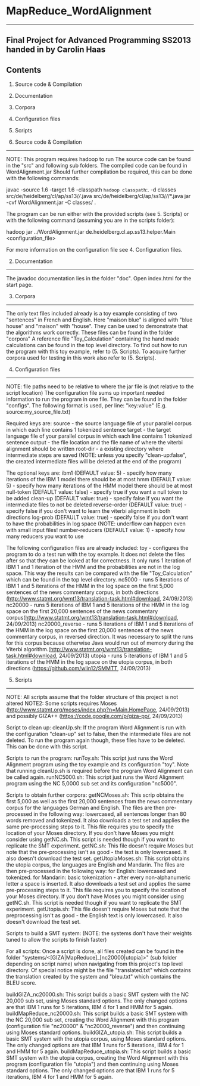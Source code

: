 MapReduce_WordAlignment
=======================

-------------------------------------------------
Final Project for Advanced Programming SS2013
handed in by Carolin Haas
-------------------------------------------------

Contents
-------------------------------------------------
1. Source code & Compilation
2. Documentation
3. Corpora
4. Configuration files
5. Scripts

1. Source code & Compilation
-------------------------------------------------
NOTE: This program requires hadoop to run
The source code can be found in the "src" and following sub folders.
The compiled code can be found in WordAlignment.jar
Should further compilation be required, this can be done with the following commands:

javac -source 1.6 -target 1.6 -classpath `hadoop classpath`:. -d classes src/de/heidelberg/cl/ap/ss13/*/*.java src/de/heidelberg/cl/ap/ss13/*/*/*.java
jar -cvf WordAlignment.jar -C classes/ .

The program can be run either with the provided scripts (see 5. Scripts) or with the following command (assuming you are in the scripts folder):

hadoop jar ../WordAlignment.jar de.heidelberg.cl.ap.ss13.helper.Main <configuration_file>

For more information on the configuration file see 4. Configuration files.



2. Documentation
-------------------------------------------------
The javadoc documentation lies in the folder "doc".
Open index.html for the start page.


3. Corpora
-------------------------------------------------
The only text files included already is a toy example consisting of two "sentences" in French and English.
Here "maison blue" is aligned with "blue house" and "maison" with "house".
They can be used to demonstrate that the algorithms work correctly.
These files can be found in the folder "corpora"
A reference file "Toy_Calculation" containing the hand made calculations can be found in the top level directory.
To find out how to run the program with this toy example, refer to (5. Scripts).
To acquire further corpora used for testing in this work also refer to (5. Scripts).


4. Configuration files
-------------------------------------------------
NOTE: file paths need to be relative to where the jar file is (not relative to the script location)
The configuration file sums up important needed information to run the program in one file.
They can be found in the folder "configs".
The following format is used, per line: "key:value" (E.g. source:my_source_file.txt)

Required keys are:
source - the source language file of your parallel corpus in which each line contains 1 tokenized sentence
target - the target language file of your parallel corpus in which each line contains 1 tokenized sentence
output - the file location and the file name of where the viterbi alignment should be written
root-dir - a existing directory where intermediate steps are saved (NOTE: unless you specify \"clean-up:false\", 
			the created intermediate files will be deleted at the end of the program)

The optional keys are:
ibm1 (DEFAULT value: 5) - specify how many iterations of the IBM 1 model there should be at most
hmm (DEFAULT value: 5) - specify how many iterations of the HMM model there should be at most
null-token (DEFAULT value: false) - specify true if you want a null token to be added
clean-up (DEFAULT value: true) - specify false if you want the intermediate files to not be deleted
reverse-order (DEFAULT value: true) - specify false if you don't want to learn the viterbi alignment in both directions
log-prob (DEFAULT value: true) - specify false if you don't want to have the probabilities in log space (NOTE: underflow can happen even with small input files!
number-reducers (DEFAULT value: 1) - specify how many reducers you want to use

The following configuration files are already included:
toy - configures the program to do a test run with the toy example. It does not delete the files after so that they can be looked at for correctness.
		It only runs 1 iteration of IBM 1 and 1 iteration of the HMM and the probabilities are not in the log space.
		This way the results can be compared with the file "Toy_Calculation" which can be found in the top level directory.
nc5000 - runs 5 iterations of IBM 1 and 5 iterations of the HMM in the log space on the first 5,000 sentences of the news commentary corpus, in both directions (http://www.statmt.org/wmt13/translation-task.html#download, 24/09/2013)
nc20000 - runs 5 iterations of IBM 1 and 5 iterations of the HMM in the log space on the first 20,000 sentences of the news commentary corpus(http://www.statmt.org/wmt13/translation-task.html#download, 24/09/2013)
nc20000_reverse - runs 5 iterations of IBM 1 and 5 iterations of the HMM in the log space on the first 20,000 sentences of the news commentary corpus, in reversed direction. It was necessary to split the runs for this corpus because otherwise Java would run out of memory during the Viterbi algorithm.(http://www.statmt.org/wmt13/translation-task.html#download, 24/09/2013)
utopia - runs 5 iterations of IBM 1 and 5 iterations of the HMM in the log space on the utopia corpus, in both directions (https://github.com/wlin12/SMMTT, 24/09/2013)


5. Scripts
-------------------------------------------------
NOTE: All scripts assume that the folder structure of this project is not altered
NOTE2: Some scripts requires Moses (http://www.statmt.org/moses/index.php?n=Main.HomePage, 24/09/2013) and possibly GIZA++ (https://code.google.com/p/giza-pp/, 24/09/2013)

Script to clean up:
cleanUp.sh: If the program Word Alignment is run with the configuration "clean-up" set to false, then the intermediate files are not deleted.
			To run the program again though, these files have to be deleted. This can be done with this script.

			
Scripts to run the program:
runToy.sh: This script just runs the Word Alignment program using the toy example and its configuration "toy". Note that running cleanUp.sh is required before the program Word Alignment can be called again.
runNC5000.sh: This script just runs the Word Alignment program using the NC 5,0000 sub set and its configuration "nc5000".


Scripts to obtain further corpora:
getNCMoses.sh: This scrip obtains the first 5,000 as well as the first 20,000 sentences from the news commentary corpus for the languages German and English.
			   The files are then pre-processed in the following way: lowercased, all sentences longer than 80 words removed and tokenized.
			   It also downloads a test set and applies the same pre-processing steps to it.
			   This file requires you to specify the location of your Moses directory. If you don't have Moses you might consider using getNC.sh. This script is needed though if you want to replicate the SMT experiment.
getNC.sh: This file doesn't require Moses but note that the pre-processing isn't as good - the text is only lowercased. It also doesn't download the test set.
getUtopiaMoses.sh: This script obtains the utopia corpus, the languages are English and Mandarin.
				   The files are then pre-processed in the following way: for English: lowercased and tokenized. for Mandarin:  basic tokenization - after every non-alphanumeric letter a space is inserted. 
				   It also downloads a test set and applies the same pre-processing steps to it.
				   This file requires you to specify the location of your Moses directory. If you don't have Moses you might consider using getNC.sh. This script is needed though if you want to replicate the SMT experiment.
getUtopia.sh: This file doesn't require Moses but note that the preprocessing isn't as good - the English text is only lowercased. It also doesn't download the test set.


Scripts to build a SMT system:
(NOTE: the systems don't have their weights tuned to allow the scripts to finish faster)

For all scripts: 
Once a script is done, all files created can be found in the folder "systems/<[GIZA|MapReduce]_[nc20000|utopia]>" (sub folder depending on script name) when navigating from this project's top level directory.
Of special notice might be the file "translated.txt" which contains the translation created by the system and "bleu.txt" which contains the BLEU score.

buildGIZA_nc20000.sh: This script builds a basic SMT system with the NC 20,000 sub set, using Moses standard options. The only changed options are that IBM 1 runs for 5 iterations, IBM 4 for 1 and HMM for 5 again.
buildMapReduce_nc20000.sh: This script builds a basic SMT system with the NC 20,000 sub set, creating the Word Alignment with this program (configuration file "nc20000" & "nc20000_reverse") and then continuing using Moses standard options.
buildGIZA_utopia.sh: This script builds a basic SMT system with the utopia corpus, using Moses standard options. The only changed options are that IBM 1 runs for 5 iterations, IBM 4 for 1 and HMM for 5 again.
buildMapReduce_utopia.sh: This script builds a basic SMT system with the utopia corpus,  creating the Word Alignment with this program (configuration file "utopia") and then continuing using Moses standard options. The only changed options are that IBM 1 runs for 5 iterations, IBM 4 for 1 and HMM for 5 again.

